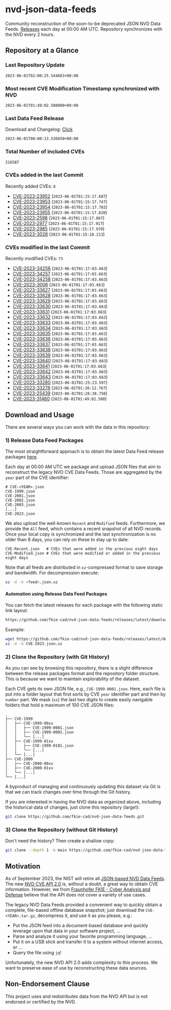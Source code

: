# nvd-json-data-feeds

Community reconstruction of the soon-to-be deprecated JSON NVD Data Feeds. 
[Releases](https://github.com/fkie-cad/nvd-json-data-feeds/releases/latest) each day at 00:00 AM UTC.
Repository synchronizes with the NVD every 2 hours.

## Repository at a Glance

### Last Repository Update

```plain
2023-06-01T02:00:25.544683+00:00
```

### Most recent CVE Modification Timestamp synchronized with NVD

```plain
2023-06-01T01:49:02.500000+00:00
```

### Last Data Feed Release

Download and Changelog: [Click](https://github.com/fkie-cad/nvd-json-data-feeds/releases/latest)

```plain
2023-06-01T00:00:13.536650+00:00
```

### Total Number of included CVEs

```plain
216587
```

### CVEs added in the last Commit

Recently added CVEs: `8`

* [CVE-2023-23952](CVE-2023/CVE-2023-239xx/CVE-2023-23952.json) (`2023-06-01T01:15:17.687`)
* [CVE-2023-23953](CVE-2023/CVE-2023-239xx/CVE-2023-23953.json) (`2023-06-01T01:15:17.747`)
* [CVE-2023-23954](CVE-2023/CVE-2023-239xx/CVE-2023-23954.json) (`2023-06-01T01:15:17.783`)
* [CVE-2023-23955](CVE-2023/CVE-2023-239xx/CVE-2023-23955.json) (`2023-06-01T01:15:17.820`)
* [CVE-2023-2598](CVE-2023/CVE-2023-25xx/CVE-2023-2598.json) (`2023-06-01T01:15:17.867`)
* [CVE-2023-2977](CVE-2023/CVE-2023-29xx/CVE-2023-2977.json) (`2023-06-01T01:15:17.917`)
* [CVE-2023-2985](CVE-2023/CVE-2023-29xx/CVE-2023-2985.json) (`2023-06-01T01:15:17.970`)
* [CVE-2023-3026](CVE-2023/CVE-2023-30xx/CVE-2023-3026.json) (`2023-06-01T01:15:18.213`)


### CVEs modified in the last Commit

Recently modified CVEs: `73`

* [CVE-2023-34256](CVE-2023/CVE-2023-342xx/CVE-2023-34256.json) (`2023-06-01T01:17:03.663`)
* [CVE-2023-34257](CVE-2023/CVE-2023-342xx/CVE-2023-34257.json) (`2023-06-01T01:17:03.663`)
* [CVE-2023-34258](CVE-2023/CVE-2023-342xx/CVE-2023-34258.json) (`2023-06-01T01:17:03.663`)
* [CVE-2023-3006](CVE-2023/CVE-2023-30xx/CVE-2023-3006.json) (`2023-06-01T01:17:03.663`)
* [CVE-2023-33627](CVE-2023/CVE-2023-336xx/CVE-2023-33627.json) (`2023-06-01T01:17:03.663`)
* [CVE-2023-33628](CVE-2023/CVE-2023-336xx/CVE-2023-33628.json) (`2023-06-01T01:17:03.663`)
* [CVE-2023-33629](CVE-2023/CVE-2023-336xx/CVE-2023-33629.json) (`2023-06-01T01:17:03.663`)
* [CVE-2023-33630](CVE-2023/CVE-2023-336xx/CVE-2023-33630.json) (`2023-06-01T01:17:03.663`)
* [CVE-2023-33631](CVE-2023/CVE-2023-336xx/CVE-2023-33631.json) (`2023-06-01T01:17:03.663`)
* [CVE-2023-33632](CVE-2023/CVE-2023-336xx/CVE-2023-33632.json) (`2023-06-01T01:17:03.663`)
* [CVE-2023-33633](CVE-2023/CVE-2023-336xx/CVE-2023-33633.json) (`2023-06-01T01:17:03.663`)
* [CVE-2023-33634](CVE-2023/CVE-2023-336xx/CVE-2023-33634.json) (`2023-06-01T01:17:03.663`)
* [CVE-2023-33635](CVE-2023/CVE-2023-336xx/CVE-2023-33635.json) (`2023-06-01T01:17:03.663`)
* [CVE-2023-33636](CVE-2023/CVE-2023-336xx/CVE-2023-33636.json) (`2023-06-01T01:17:03.663`)
* [CVE-2023-33637](CVE-2023/CVE-2023-336xx/CVE-2023-33637.json) (`2023-06-01T01:17:03.663`)
* [CVE-2023-33638](CVE-2023/CVE-2023-336xx/CVE-2023-33638.json) (`2023-06-01T01:17:03.663`)
* [CVE-2023-33639](CVE-2023/CVE-2023-336xx/CVE-2023-33639.json) (`2023-06-01T01:17:03.663`)
* [CVE-2023-33640](CVE-2023/CVE-2023-336xx/CVE-2023-33640.json) (`2023-06-01T01:17:03.663`)
* [CVE-2023-33641](CVE-2023/CVE-2023-336xx/CVE-2023-33641.json) (`2023-06-01T01:17:03.663`)
* [CVE-2023-33642](CVE-2023/CVE-2023-336xx/CVE-2023-33642.json) (`2023-06-01T01:17:03.663`)
* [CVE-2023-33643](CVE-2023/CVE-2023-336xx/CVE-2023-33643.json) (`2023-06-01T01:17:03.663`)
* [CVE-2023-33280](CVE-2023/CVE-2023-332xx/CVE-2023-33280.json) (`2023-06-01T01:25:23.597`)
* [CVE-2023-33278](CVE-2023/CVE-2023-332xx/CVE-2023-33278.json) (`2023-06-01T01:26:12.767`)
* [CVE-2023-25439](CVE-2023/CVE-2023-254xx/CVE-2023-25439.json) (`2023-06-01T01:26:38.750`)
* [CVE-2023-31460](CVE-2023/CVE-2023-314xx/CVE-2023-31460.json) (`2023-06-01T01:49:02.500`)


## Download and Usage

There are several ways you can work with the data in this repository:

### 1) Release Data Feed Packages

The most straightforward approach is to obtain the latest Data Feed release packages [here](https://github.com/fkie-cad/nvd-json-data-feeds/releases/latest).

Each day at 00:00 AM UTC we package and upload JSON files that aim to reconstruct the legacy NVD CVE Data Feeds.
Those are aggregated by the `year` part of the CVE identifier:

```
# CVE-<YEAR>.json
CVE-1999.json
CVE-2001.json
CVE-2002.json
CVE-2003.json
[...]
CVE-2023.json
```

We also upload the well-known `Recent` and `Modified` feeds.
Furthermore, we provide the `All` feed, which contains a recent snapshot of all NVD records.
Once your local copy is synchronized and the last synchronization is no older than 8 days, you can rely on these to stay up to date:

```plain
CVE-Recent.json   # CVEs that were added in the previous eight days
CVE-Modified.json # CVEs that were modified or added in the previous eight days
```

Note that all feeds are distributed in `xz`-compressed format to save storage and bandwidth.
For decompression execute:

```sh
xz -d -k <feed>.json.xz
```


#### Automation using Release Data Feed Packages

You can fetch the latest releases for each package with the following static link layout:

```sh
https://github.com/fkie-cad/nvd-json-data-feeds/releases/latest/download/CVE-<YEAR>.json.xz
```

Example:

```sh
wget https://github.com/fkie-cad/nvd-json-data-feeds/releases/latest/download/CVE-2023.json.xz
xz -d -k CVE-2023.json.xz
```

### 2) Clone the Repository (with Git History)

As you can see by browsing this repository, there is a slight difference between the release packages format and the repository folder structure.
This is because we want to maintain explorability of the dataset.

Each CVE gets its own JSON file, e.g., `CVE-1999-0001.json`.
Here, each file is put into a folder layout that first sorts by CVE `year` identifier part and then by `number` part.
We mask (`xx`) the last two digits to create easily navigable folders that hold a maximum of 100 CVE JSON files:

```plain
.
├── CVE-1999
│   ├── CVE-1999-00xx
│   │   ├── CVE-1999-0001.json
│   │   ├── CVE-1999-0002.json
│   │   └── [...]
│   ├── CVE-1999-01xx
│   │   ├── CVE-1999-0101.json
│   │   └── [...]
│   └── [...]
├── CVE-2000
│   ├── CVE-2000-00xx
│   ├── CVE-2000-01xx
│   └── [...]
└── [...]
```

A byproduct of managing and continuously updating this dataset via Git is that we can track changes over time through the Git history.

If you are interested in having the NVD data as organized above, including the historical data of changes, just clone this repository (large!):

```sh
git clone https://github.com/fkie-cad/nvd-json-data-feeds.git
```

### 3) Clone the Repository (without Git History)

Don't need the history? Then create a shallow copy:

```sh
git clone --depth 1 -b main https://github.com/fkie-cad/nvd-json-data-feeds.git
```

## Motivation

As of September 2023, the NIST will retire all [JSON-based NVD Data Feeds](https://nvd.nist.gov/vuln/data-feeds#divRetirementBanner-1).
The new [NVD CVE API 2.0](https://nvd.nist.gov/developers/vulnerabilities) is, without a doubt, a great way to obtain CVE information.
However, we from [Fraunhofer FKIE - Cyber Analysis and Defense](https://www.fkie.fraunhofer.de/en/departments/cad.html) believe that the API does not cover a variety of use cases.

The legacy NVD Data Feeds provided a convenient way to quickly obtain a complete, file-based offline database snapshot; just download the `CVE-<YEAR>.tar.gz`, decompress it, and use it as you please, e.g.:

* Put the JSON feed into a document-based database and quickly leverage upon that data in your software project, ...
* Parse and analyze it using your favorite programming language, ...
* Put it on a USB stick and transfer it to a system without internet access, or ...
* Query the file using `jq`!

Unfortunately, the new NVD API 2.0 adds complexity to this process.
We want to preserve ease of use by reconstructing these data sources.

## Non-Endorsement Clause

This project uses and redistributes data from the NVD API but is not endorsed or certified by the NVD.
